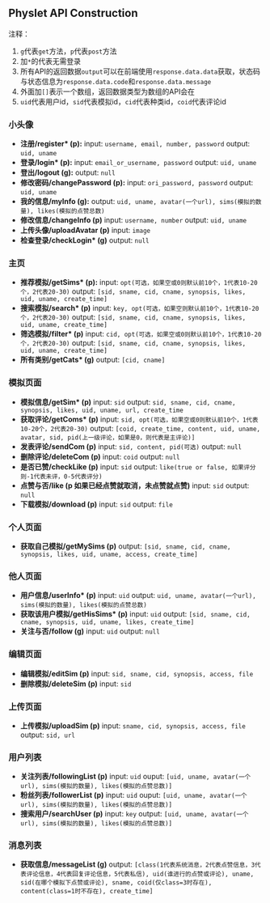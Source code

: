 ## Physlet API Construction
 注释：
 1. `g`代表`get`方法，`p`代表`post`方法
 2. 加`*`的代表无需登录
 3. 所有API的返回数据`output`可以在前端使用`response.data.data`获取，状态码与状态信息为`response.data.code`和`response.data.message`
 4. 外面加`[]`表示一个数组，返回数据类型为数组的API会在
 5. `uid`代表用户id，`sid`代表模拟id，`cid`代表种类id，`coid`代表评论id

### 小头像
* **注册/register\* (p):**
  input: `username, email, number, password`
  output: `uid, uname`
* **登录/login\* (p):**
  input: `email_or_username, password`
  output: `uid, uname`
* **登出/logout (g):**
  output: `null`
* **修改密码/changePassword (p):**
  input: `ori_password, password`
  output: `uid, uname`
* **我的信息/myInfo (g):**
  output: `uid, uname, avatar(一个url), sims(模拟的数量), likes(模拟的点赞总数)`
* **修改信息/changeInfo (p)**
  input: `username, number`
  output: `uid, uname`
* **上传头像/uploadAvatar (p)**
  input: `image`
* **检查登录/checkLogin\* (g)**
  output: `null`

### 主页
* **推荐模拟/getSims\* (p):**
  input: `opt(可选，如果空或0则默认前10个，1代表10-20个，2代表20-30)`
  output: `[sid, sname, cid, cname, synopsis, likes, uid, uname, create_time]`
* **搜索模拟/search\* (p)**
  input: `key, opt(可选，如果空则默认前10个，1代表10-20个，2代表20-30)`
  output: `[sid, sname, cid, cname, synopsis, likes, uid, uname, create_time]`
* **筛选模拟/filter\* (p)**
  input: `cid, opt(可选，如果空或0则默认前10个，1代表10-20个，2代表20-30)`
  output: `[sid, sname, cid, cname, synopsis, likes, uid, uname, create_time]`
* **所有类别/getCats\* (g)**
  output: `[cid, cname]`

### 模拟页面
* **模拟信息/getSim\* (p)**
  input: `sid`
  output: `sid, sname, cid, cname, synopsis, likes, uid, uname, url, create_time`
* **获取评论/getComs\* (p)**
  input: `sid, opt(可选，如果空或0则默认前10个，1代表10-20个，2代表20-30)`
  output: `[coid, create_time, content, uid, uname, avatar, sid, pid(上一级评论，如果是0，则代表是主评论)]`
* **发表评论/sendCom (p)**
  input: `sid, content, pid(可选)`
  output: `null`
* **删除评论/deleteCom (p)**
  input: `coid`
  output: `null`
* **是否已赞/checkLike (p)**
  input: `sid`
  output: `like(true or false, 如果评分则-1代表未评，0-5代表评分)`
* **点赞与否/like (p 如果已经点赞就取消，未点赞就点赞)**
  input: `sid`
  output: `null`
* **下载模拟/download (p)**
  input: `sid`
  output: `file`

### 个人页面
* **获取自己模拟/getMySims (p)**
  output: `[sid, sname, cid, cname, synopsis, likes, uid, uname, access, create_time]`

### 他人页面
* **用户信息/userInfo\* (p)**
  input: `uid`
  output: `uid, uname, avatar(一个url), sims(模拟的数量), likes(模拟的点赞总数)`
* **获取该用户模拟/getHisSims\*  (p)**
  input: `uid`
  output: `[sid, sname, cid, cname, synopsis, uid, uname, likes, create_time]`
* **关注与否/follow (g)**
  input: `uid`
  output: `null`

### 编辑页面
* **编辑模拟/editSim (p)**
  input: `sid, sname, cid, synopsis, access, file`
* **删除模拟/deleteSim (p)**
  input: `sid`

### 上传页面
* **上传模拟/uploadSim (p)**
  input: `sname, cid, synopsis, access, file`
  output: `sid, url`

### 用户列表
* **关注列表/followingList (p)**
  input: `uid`
  ouput: `[uid, uname, avatar(一个url), sims(模拟的数量), likes(模拟的点赞总数)]`
* **粉丝列表/followerList (p)**
  input: `uid`
  ouput: `[uid, uname, avatar(一个url), sims(模拟的数量), likes(模拟的点赞总数)]`
* **搜索用户/searchUser (p)**
  input: `key`
  output: `[uid, uname, avatar(一个url), sims(模拟的数量), likes(模拟的点赞总数)]`

### 消息列表
* **获取信息/messageList (g)**
  output: `[class(1代表系统消息，2代表点赞信息，3代表评论信息，4代表回复评论信息，5代表私信), uid(谁进行的点赞或评论), uname, sid(在哪个模拟下点赞或评论), sname, coid(仅class=3时存在), content(class=1时不存在), create_time]`
